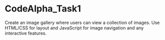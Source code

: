 # CodeAlpha_Task1
Create an image gallery where users can view a collection of images. Use HTML/CSS for layout and JavaScript for image navigation and any interactive features.
